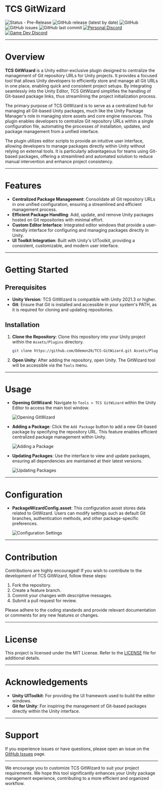 # TCS GitWizard

![Status - Pre-Release](https://img.shields.io/badge/Status-Pre--Release-FFFF00) ![GitHub release (latest by date)](https://img.shields.io/github/v/release/Ddemon26/TCS-GitWizard) ![GitHub](https://img.shields.io/github/license/Ddemon26/TCS-GitWizard) ![GitHub issues](https://img.shields.io/github/issues/Ddemon26/TCS-GitWizard) ![GitHub last commit](https://img.shields.io/github/last-commit/Ddemon26/TCS-GitWizard) [![Personal Discord](https://img.shields.io/discord/knwtcq3N2a?label=Personal%20Discord&logo=discord)](https://discord.gg/knwtcq3N2a) [![Game Dev Discord](https://img.shields.io/discord/3NMF6PwuT2?label=Game%20Dev%20Discord&logo=discord)](https://discord.gg/3NMF6PwuT2)

---

# Overview

**TCS GitWizard** is a Unity editor-exclusive plugin designed to centralize the management of Git repository URLs for Unity projects. It provides a focused tool that allows Unity developers to efficiently store and manage all Git URLs in one place, enabling quick and consistent project setups. By integrating seamlessly into the Unity Editor, TCS GitWizard simplifies the handling of Git-based package links, thus streamlining the project initialization process.

The primary purpose of TCS GitWizard is to serve as a centralized hub for managing all Git-based Unity packages, much like the Unity Package Manager's role in managing store assets and core engine resources. This plugin enables developers to centralize Git repository URLs within a single configuration file, automating the processes of installation, updates, and package management from a unified interface.

The plugin utilizes editor scripts to provide an intuitive user interface, allowing developers to manage packages directly within Unity without relying on external tools. It is particularly advantageous for teams using Git-based packages, offering a streamlined and automated solution to reduce manual intervention and enhance project consistency.

---

# Features

- **Centralized Package Management**: Consolidate all Git repository URLs in one unified configuration, ensuring a streamlined and efficient management process.
- **Efficient Package Handling**: Add, update, and remove Unity packages hosted on Git repositories with minimal effort.
- **Custom Editor Interface**: Integrated editor windows that provide a user-friendly interface for configuring and managing packages directly in Unity.
- **UI Toolkit Integration**: Built with Unity's UIToolkit, providing a consistent, customizable, and modern user interface.

---

# Getting Started

## Prerequisites

- **Unity Version**: TCS GitWizard is compatible with Unity 2021.3 or higher.
- **Git**: Ensure that Git is installed and accessible in your system's PATH, as it is required for cloning and updating repositories.

## Installation

1. **Clone the Repository**: Clone this repository into your Unity project within the `Assets/Plugins` directory.
   ```bash
   git clone https://github.com/Ddemon26/TCS-GitWizard.git Assets/Plugins/TCS-GitWizard
   ```
2. **Open Unity**: After adding the repository, open Unity. The GitWizard tool will be accessible via the `Tools` menu.

---

# Usage

- **Opening GitWizard**: Navigate to `Tools > TCS GitWizard` within the Unity Editor to access the main tool window.

  ![Opening GitWizard](path/to/opening_gitwizard.png)

- **Adding a Package**: Click the `Add Package` button to add a new Git-based package by specifying the repository URL. This feature enables efficient centralized package management within Unity.

  ![Adding a Package](path/to/adding_package.png)

- **Updating Packages**: Use the interface to view and update packages, ensuring all dependencies are maintained at their latest versions.

  ![Updating Packages](path/to/updating_packages.png)

---

# Configuration

- **PackageWizardConfig.asset**: This configuration asset stores data related to GitWizard. Users can modify settings such as default Git branches, authentication methods, and other package-specific preferences.

  ![Configuration Settings](path/to/configuration_settings.png)

---

# Contribution

Contributions are highly encouraged! If you wish to contribute to the development of TCS GitWizard, follow these steps:

1. Fork the repository.
2. Create a feature branch.
3. Commit your changes with descriptive messages.
4. Submit a pull request for review.

Please adhere to the coding standards and provide relevant documentation or comments for any new features or changes.

---

# License

This project is licensed under the MIT License. Refer to the [LICENSE](LICENSE) file for additional details.

---

# Acknowledgements

- **Unity UIToolkit**: For providing the UI framework used to build the editor windows.
- **Git for Unity**: For inspiring the management of Git-based packages directly within the Unity interface.

---

# Support

If you experience issues or have questions, please open an issue on the [GitHub Issues](https://github.com/Ddemon26/TCS-GitWizard/issues) page.

---

We encourage you to customize TCS GitWizard to suit your project requirements. We hope this tool significantly enhances your Unity package management experience, contributing to a more efficient and organized workflow.